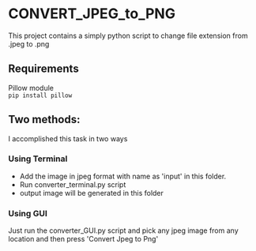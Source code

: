 # CONVERT_JPEG_to_PNG

This project contains a simply python script to change file extension from .jpeg to .png

## Requirements
Pillow module  
`pip install pillow`

## Two methods:

I accomplished this task in two ways

### Using Terminal
- Add the image in jpeg format with name as 'input' in this folder.
- Run converter_terminal.py script
- output image will be generated in this folder

### Using GUI
Just run the converter_GUI.py script and pick any jpeg image from any location and then press 'Convert Jpeg to Png'

